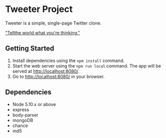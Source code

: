 # Tweeter Project

Tweeter is a simple, single-page Twitter clone.

["Tellthe world what you're thinking."](https://github.com/MattLatimer/tweeter/blob/master/Screenshot.png)

## Getting Started

1. Install dependencies using the `npm install` command.
2. Start the web server using the `npm run local` command. The app will be served at <http://localhost:8080/>.
3. Go to <http://localhost:8080/> in your browser.

## Dependencies

- Node 5.10.x or above
- express
- body-parser
- mongoDB
- chance
- md5